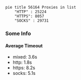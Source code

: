 
```mermaid
pie title 56164 Proxies in list
    "HTTP" : 25224
    "HTTPS": 8057
    "SOCKS" : 29731
```

### Some Info
#### Average Timeout

- mixed: 3.6s
- http: 1.8s
- https: 8.2s
- socks: 5.1s